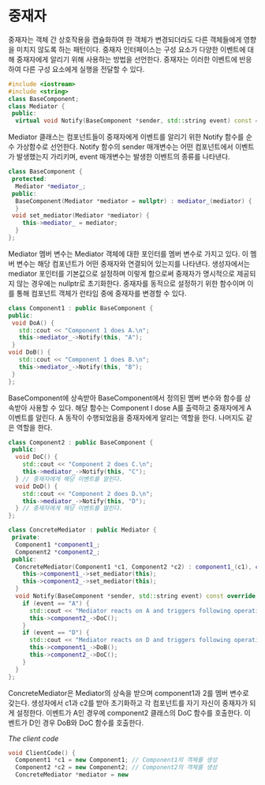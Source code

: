 # 중재자
중재자는 객체 간 상호작용을 캡슐화하여 한 객체가 변경되더라도 다른 객체들에게 영향을 미치지 않도록 하는 패턴이다.
중재자 인터페이스는 구성 요소가 다양한 이벤트에 대해 중재자에게 알리기 위해 사용하는 방법을 선언한다. 중재자는 이러한 이벤트에 반응하여 다른 구성 요소에게 실행을 전달할 수 있다.
```C++
#include <iostream>
#include <string>
class BaseComponent;
class Mediator {
 public:
  virtual void Notify(BaseComponent *sender, std::string event) const = 0;
```
Mediator 클래스는 컴포넌트들이 중재자에게 이벤트를 알리기 위한 Notify 함수를 순수 가상함수로 선언한다. Notify 함수의 sender 매개변수는 어떤 컴포넌트에서 이벤트가 발생했는지 가리키며, event 매개변수는 발생한 이벤트의 종류를 나타낸다.
```C++
class BaseComponent {
 protected:
  Mediator *mediator_;
 public:
  BaseComponent(Mediator *mediator = nullptr) : mediator_(mediator) {
  }
 void set_mediator(Mediator *mediator) {
    this->mediator_ = mediator;
  }
};
```
 Mediator 멤버 변수는 Mediator 객체에 대한 포인터를 멤버 변수로 가지고 있다. 이 멤버 변수는 해당 컴포넌트가 어떤 중재자와 연결되어 있는지를 나타낸다.
 생성자에서는 mediator 포인터를 기본값으로 설정하며 이렇게 함으로써 중재자가 명시적으로 제공되지 않는 경우에는 nullptr로 초기화한다.
 중재자를 동적으로 설정하기 위한 함수이며 이를 통해 컴포넌트 객체가 런타임 중에 중재자를 변경할 수 있다.
 ```C++
class Component1 : public BaseComponent {
 public:
  void DoA() {
    std::cout << "Component 1 does A.\n";
    this->mediator_->Notify(this, "A");
  }
 void DoB() {
    std::cout << "Component 1 does B.\n";
    this->mediator_->Notify(this, "B");
  }
};
```
BaseComponent에 상속받아 BaseComponent에서 정의된 멤버 변수와 함수를 상속받아 사용할 수 있다.
해당 함수는 Component I dose A를 출력하고 중재자에게 A 이벤트를 알린다. A 동작이 수행되었음을 중재자에게 알리는 역할을 한다.
나머지도 같은 역할을 한다.
```C++
class Component2 : public BaseComponent {
 public:
  void DoC() {
    std::cout << "Component 2 does C.\n";
    this->mediator_->Notify(this, "C");
  } // 중재자에게 해당 이벤트를 알린다.
  void DoD() {
    std::cout << "Component 2 does D.\n";
    this->mediator_->Notify(this, "D");
  } // 중재자에게 해당 이벤트를 알린다.
};
```
```C++
class ConcreteMediator : public Mediator {
 private:
  Component1 *component1_;
  Component2 *component2_;
 public:
  ConcreteMediator(Component1 *c1, Component2 *c2) : component1_(c1), component2_(c2) {
    this->component1_->set_mediator(this);
    this->component2_->set_mediator(this);
  } 
  void Notify(BaseComponent *sender, std::string event) const override {
    if (event == "A") {
      std::cout << "Mediator reacts on A and triggers following operations:\n";
      this->component2_->DoC();
    } 
    if (event == "D") {
      std::cout << "Mediator reacts on D and triggers following operations:\n";
      this->component1_->DoB();
      this->component2_->DoC();
    } 
  }
};
```
ConcreteMediator은 Mediator의 상속을 받으며 component1과 2를 멤버 변수로 갖는다.
생성자에서 c1과 c2를 받아 초기화하고 각 컴포넌트를 자기 자신이 중재자가 되게 설정한다.
이벤트가 A인 경우에 component2 클래스의 DoC 함수를 호출한다.
이벤트가 D인 경우 DoB와 DoC 함수를 호출한다.

*The client code*
```C++
void ClientCode() {
  Component1 *c1 = new Component1; // Component1의 객체를 생성
  Component2 *c2 = new Component2; // Component2의 객체를 생성
  ConcreteMediator *mediator = new
```
